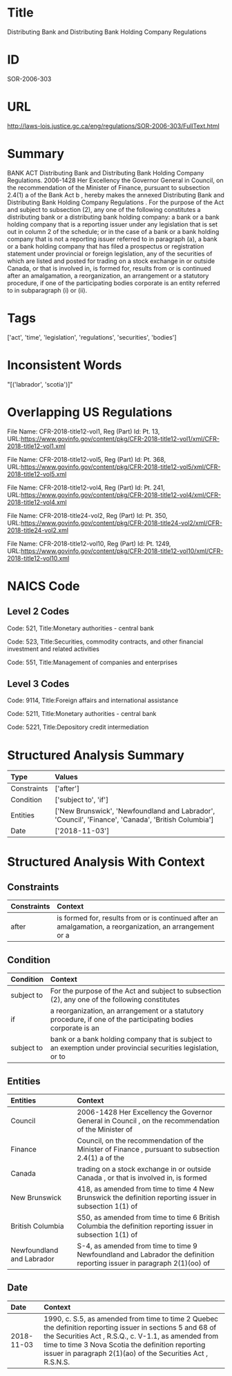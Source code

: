 # Title
Distributing Bank and Distributing Bank Holding Company Regulations


# ID
SOR-2006-303

# URL
http://laws-lois.justice.gc.ca/eng/regulations/SOR-2006-303/FullText.html


# Summary
BANK ACT Distributing Bank and Distributing Bank Holding Company Regulations.
2006-1428 Her Excellency the Governor General in Council, on the recommendation of the Minister of Finance, pursuant to subsection 2.4(1) a  of the  Bank Act b , hereby makes the annexed  Distributing Bank and Distributing Bank Holding Company Regulations .
For the purpose of the Act and subject to subsection (2), any one of the following constitutes a distributing bank or a distributing bank holding company: a bank or a bank holding company that is a reporting issuer under any legislation that is set out in column 2 of the schedule; or in the case of a bank or a bank holding company that is not a reporting issuer referred to in paragraph (a), a bank or a bank holding company that has filed a prospectus or registration statement under provincial or foreign legislation, any of the securities of which are listed and posted for trading on a stock exchange in or outside Canada, or that is involved in, is formed for, results from or is continued after an amalgamation, a reorganization, an arrangement or a statutory procedure, if one of the participating bodies corporate is an entity referred to in subparagraph (i) or (ii).


# Tags
['act', 'time', 'legislation', 'regulations', 'securities', 'bodies']


# Inconsistent Words
"[('labrador', 'scotia')]"


# Overlapping US Regulations
File Name: CFR-2018-title12-vol1, Reg (Part) Id: Pt. 13, URL:https://www.govinfo.gov/content/pkg/CFR-2018-title12-vol1/xml/CFR-2018-title12-vol1.xml

File Name: CFR-2018-title12-vol5, Reg (Part) Id: Pt. 368, URL:https://www.govinfo.gov/content/pkg/CFR-2018-title12-vol5/xml/CFR-2018-title12-vol5.xml

File Name: CFR-2018-title12-vol4, Reg (Part) Id: Pt. 241, URL:https://www.govinfo.gov/content/pkg/CFR-2018-title12-vol4/xml/CFR-2018-title12-vol4.xml

File Name: CFR-2018-title24-vol2, Reg (Part) Id: Pt. 350, URL:https://www.govinfo.gov/content/pkg/CFR-2018-title24-vol2/xml/CFR-2018-title24-vol2.xml

File Name: CFR-2018-title12-vol10, Reg (Part) Id: Pt. 1249, URL:https://www.govinfo.gov/content/pkg/CFR-2018-title12-vol10/xml/CFR-2018-title12-vol10.xml




# NAICS Code
## Level 2 Codes
Code: 521, Title:Monetary authorities - central bank

Code: 523, Title:Securities, commodity contracts, and other financial investment and related activities

Code: 551, Title:Management of companies and enterprises




## Level 3 Codes
Code: 9114, Title:Foreign affairs and international assistance

Code: 5211, Title:Monetary authorities - central bank

Code: 5221, Title:Depository credit intermediation







# Structured Analysis Summary
| Type        | Values                                                                                             |
|:------------|:---------------------------------------------------------------------------------------------------|
| Constraints | ['after']                                                                                          |
| Condition   | ['subject to', 'if']                                                                               |
| Entities    | ['New Brunswick', 'Newfoundland and Labrador', 'Council', 'Finance', 'Canada', 'British Columbia'] |
| Date        | ['2018-11-03']                                                                                     |


# Structured Analysis With Context
 


## Constraints
| Constraints   | Context                                                                                                  |
|:--------------|:---------------------------------------------------------------------------------------------------------|
| after         | is formed for, results from or is continued after an amalgamation, a reorganization, an arrangement or a |


## Condition
| Condition   | Context                                                                                                       |
|:------------|:--------------------------------------------------------------------------------------------------------------|
| subject to  | For the purpose of the Act and  subject to subsection (2), any one of the following constitutes               |
| if          | a reorganization, an arrangement or a statutory procedure, if one of the participating bodies corporate is an |
| subject to  | bank or a bank holding company that is subject to an exemption under provincial securities legislation, or to |


## Entities
| Entities                  | Context                                                                                                                |
|:--------------------------|:-----------------------------------------------------------------------------------------------------------------------|
| Council                   | 2006-1428 Her Excellency the Governor General in  Council , on the recommendation of the Minister of                   |
| Finance                   | Council, on the recommendation of the Minister of Finance , pursuant to subsection 2.4(1) a of the                     |
| Canada                    | trading on a stock exchange in or outside Canada , or that is involved in, is formed                                   |
| New Brunswick             | 418, as amended from time to time 4  New Brunswick the definition reporting issuer in subsection 1(1) of               |
| British Columbia          | S50, as amended from time to time 6 British Columbia the definition reporting issuer in subsection 1(1) of             |
| Newfoundland and Labrador | S-4, as amended from time to time 9 Newfoundland and Labrador the definition reporting issuer in paragraph 2(1)(oo) of |


## Date
| Date       | Context                                                                                                                                                                                                                                                                                    |
|:-----------|:-------------------------------------------------------------------------------------------------------------------------------------------------------------------------------------------------------------------------------------------------------------------------------------------|
| 2018-11-03 | 1990, c. S.5, as amended from time to time 2 Quebec the definition  reporting issuer  in sections 5 and 68 of the  Securities Act , R.S.Q., c. V-1.1, as amended from time to time 3 Nova Scotia the definition  reporting issuer  in paragraph 2(1)(ao) of the  Securities Act , R.S.N.S. |


